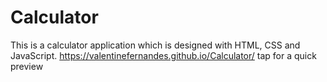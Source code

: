 # Calculator
This is a calculator application which is designed with HTML, CSS and JavaScript.
https://valentinefernandes.github.io/Calculator/   tap for a quick preview
